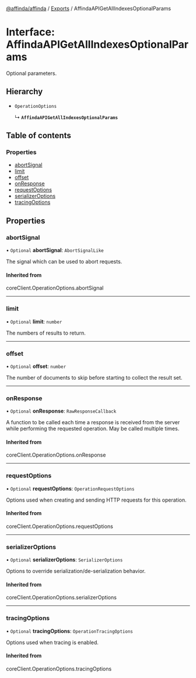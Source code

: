 [@affinda/affinda](../README.md) / [Exports](../modules.md) / AffindaAPIGetAllIndexesOptionalParams

# Interface: AffindaAPIGetAllIndexesOptionalParams

Optional parameters.

## Hierarchy

- `OperationOptions`

  ↳ **`AffindaAPIGetAllIndexesOptionalParams`**

## Table of contents

### Properties

- [abortSignal](AffindaAPIGetAllIndexesOptionalParams.md#abortsignal)
- [limit](AffindaAPIGetAllIndexesOptionalParams.md#limit)
- [offset](AffindaAPIGetAllIndexesOptionalParams.md#offset)
- [onResponse](AffindaAPIGetAllIndexesOptionalParams.md#onresponse)
- [requestOptions](AffindaAPIGetAllIndexesOptionalParams.md#requestoptions)
- [serializerOptions](AffindaAPIGetAllIndexesOptionalParams.md#serializeroptions)
- [tracingOptions](AffindaAPIGetAllIndexesOptionalParams.md#tracingoptions)

## Properties

### abortSignal

• `Optional` **abortSignal**: `AbortSignalLike`

The signal which can be used to abort requests.

#### Inherited from

coreClient.OperationOptions.abortSignal

___

### limit

• `Optional` **limit**: `number`

The numbers of results to return.

___

### offset

• `Optional` **offset**: `number`

The number of documents to skip before starting to collect the result set.

___

### onResponse

• `Optional` **onResponse**: `RawResponseCallback`

A function to be called each time a response is received from the server
while performing the requested operation.
May be called multiple times.

#### Inherited from

coreClient.OperationOptions.onResponse

___

### requestOptions

• `Optional` **requestOptions**: `OperationRequestOptions`

Options used when creating and sending HTTP requests for this operation.

#### Inherited from

coreClient.OperationOptions.requestOptions

___

### serializerOptions

• `Optional` **serializerOptions**: `SerializerOptions`

Options to override serialization/de-serialization behavior.

#### Inherited from

coreClient.OperationOptions.serializerOptions

___

### tracingOptions

• `Optional` **tracingOptions**: `OperationTracingOptions`

Options used when tracing is enabled.

#### Inherited from

coreClient.OperationOptions.tracingOptions
